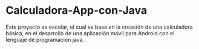 # Calculadora-App-con-Java
Este proyecto es escolar, el cual se basa en la creación de una calculadora básica, en el desarrollo de una aplicación móvil para Android con el lenguaje de programación java.

